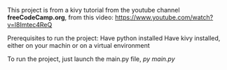 This project is from a kivy tutorial from the youtube channel **freeCodeCamp.org**, from this video:
https://www.youtube.com/watch?v=l8Imtec4ReQ

Prerequisites to run the project:
    Have python installed
    Have kivy installed, either on your machin or on a virtual environment

To run the project, just launch the main.py file, *py main.py*